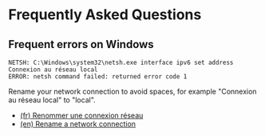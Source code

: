 Frequently Asked Questions
==========================

Frequent errors on Windows
--------------------------

    NETSH: C:\Windows\system32\netsh.exe interface ipv6 set address Connexion au réseau local
    ERROR: netsh command failed: returned error code 1

Rename your network connection to avoid spaces, for example "Connexion au réseau local" to "local".

  - [(fr) Renommer une connexion réseau](http://windows.microsoft.com/fr-xf/windows-vista/rename-a-network-connection)
  - [(en) Rename a network connection](http://windows.microsoft.com/en-au/windows-vista/rename-a-network-connection)



